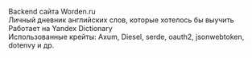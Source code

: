Backend сайта Worden.ru<br/>
Личный дневник английских слов, которые хотелось бы выучить<br/>
Работает на Yandex Dictionary<br/>
Использованные крейты: Axum, Diesel, serde, oauth2, jsonwebtoken, dotenvy и др.<br/>

